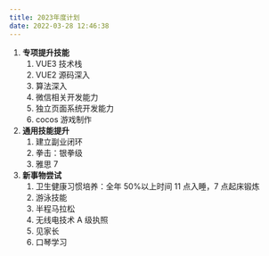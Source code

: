 ```yaml
---
title: 2023年度计划
date: 2022-03-28 12:46:38
---
```


1. **专项提升技能**
   1. VUE3 技术栈
   2. VUE2 源码深入
   3. 算法深入
   4. 微信相关开发能力
   5. 独立页面系统开发能力
   6. cocos 游戏制作
2. **通用技能提升** 
   1. 建立副业闭环
   2. 拳击：银拳级
   3. 雅思 7
3. **新事物尝试**
    1. 卫生健康习惯培养：全年 50%以上时间 11 点入睡，7 点起床锻炼
    2. 游泳技能
    3. 半程马拉松
    4. 无线电技术 A 级执照
    5. 见家长
    6. 口琴学习
